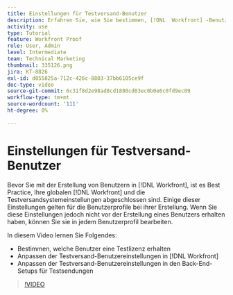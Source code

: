 ```yaml
---
title: Einstellungen für Testversand-Benutzer
description: Erfahren Sie, wie Sie bestimmen, [!DNL  Workfront] -Benutzer erhalten eine Testlizenz und passen dann die Benutzereinstellungen in beiden [!DNL Workfront] und die Backend-Einstellungen.
activity: use
type: Tutorial
feature: Workfront Proof
role: User, Admin
level: Intermediate
team: Technical Marketing
thumbnail: 335126.png
jira: KT-8826
exl-id: d055825a-712c-426c-8803-37bb6105ce9f
doc-type: video
source-git-commit: 6c31f8d2e98ad8cd1880cd03ec0b0e6c0fd9ec09
workflow-type: tm+mt
source-wordcount: '111'
ht-degree: 0%

---
```


# Einstellungen für Testversand-Benutzer

Bevor Sie mit der Erstellung von Benutzern in [!DNL  Workfront], ist es Best Practice, Ihre globalen [!DNL Workfront] und die Testversandsystemeinstellungen abgeschlossen sind. Einige dieser Einstellungen gelten für die Benutzerprofile bei ihrer Erstellung. Wenn Sie diese Einstellungen jedoch nicht vor der Erstellung eines Benutzers erhalten haben, können Sie sie in jedem Benutzerprofil bearbeiten.


In diesem Video lernen Sie Folgendes:

* Bestimmen, welche Benutzer eine Testlizenz erhalten
* Anpassen der Testversand-Benutzereinstellungen in [!DNL  Workfront]
* Anpassen der Testversand-Benutzereinstellungen in den Back-End-Setups für Testsendungen

>[!VIDEO](https://video.tv.adobe.com/v/335126/?quality=12&learn=on)

<!--
Lean More URLs
-->
